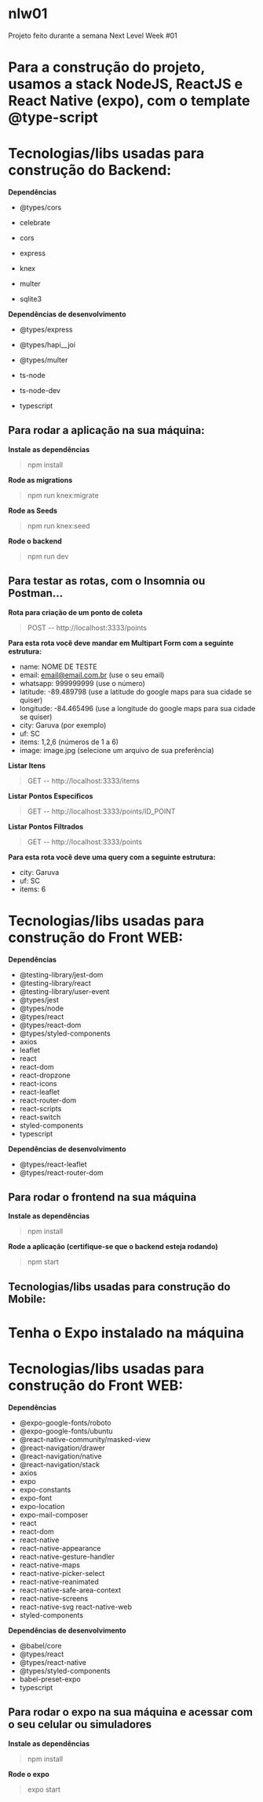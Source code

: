 # nlw01
Projeto feito durante a semana Next Level Week #01

# Para a construção do projeto, usamos a stack NodeJS, ReactJS e React Native (expo), com o template @type-script


# Tecnologias/libs usadas para construção do Backend:


**Dependências**
- @types/cors

- celebrate

- cors

- express

- knex

- multer

- sqlite3

**Dependências de desenvolvimento**
- @types/express

- @types/hapi__joi

- @types/multer

- ts-node

- ts-node-dev

- typescript

Para rodar a aplicação na sua máquina:
-----------

**Instale as dependências**
> npm install

**Rode as migrations**
> npm run knex:migrate

**Rode as Seeds**
> npm run knex:seed

**Rode o backend**
> npm run dev

Para testar as rotas, com o Insomnia ou Postman...
-------------
**Rota para criação de um ponto de coleta**
> POST -- http://localhost:3333/points

**Para esta rota você deve mandar em Multipart Form com a seguinte estrutura:**
- name:  NOME DE TESTE
- email:  email@email.com.br (use o seu email)
- whatsapp: 999999999 (use o número)
- latitude: -89.489798 (use a latitude do google maps para sua cidade se quiser)
- longitude: -84.465496 (use a longitude do google maps para sua cidade se quiser)
- city: Garuva (por exemplo)
- uf: SC
- items: 1,2,6 (números de 1 a 6)
- image: image.jpg (selecione um arquivo de sua preferência)

**Listar Itens**
> GET -- http://localhost:3333/items

**Listar Pontos Específicos**
> GET -- http://localhost:3333/points/ID_POINT

**Listar Pontos Filtrados**
> GET -- http://localhost:3333/points

**Para esta rota você deve uma query com a seguinte estrutura:**
- city: Garuva
- uf: SC
- items: 6

# Tecnologias/libs usadas para construção do Front WEB:

**Dependências**
- @testing-library/jest-dom
- @testing-library/react
- @testing-library/user-event
- @types/jest
- @types/node
- @types/react
- @types/react-dom    
- @types/styled-components    
- axios
- leaflet
- react    
- react-dom
- react-dropzone
- react-icons
- react-leaflet
- react-router-dom
- react-scripts
- react-switch
- styled-components
- typescript 

**Dependências de desenvolvimento**
- @types/react-leaflet
- @types/react-router-dom

Para rodar o frontend na sua máquina
------------

**Instale as dependências**
> npm install

**Rode a aplicação (certifique-se que o backend esteja rodando)**
> npm start


Tecnologias/libs usadas para construção do Mobile:
---------

# Tenha o Expo instalado na máquina

# Tecnologias/libs usadas para construção do Front WEB:


**Dependências**
- @expo-google-fonts/roboto
- @expo-google-fonts/ubuntu
- @react-native-community/masked-view 
- @react-navigation/drawer
- @react-navigation/native
- @react-navigation/stack
- axios
- expo
- expo-constants
- expo-font
- expo-location
- expo-mail-composer
- react
- react-dom
- react-native
- react-native-appearance
- react-native-gesture-handler
- react-native-maps 
- react-native-picker-select
- react-native-reanimated
- react-native-safe-area-context 
- react-native-screens
- react-native-svg react-native-web
- styled-components

**Dependências de desenvolvimento**
- @babel/core
- @types/react
- @types/react-native
- @types/styled-components
- babel-preset-expo
- typescript

Para rodar o expo na sua máquina e acessar com o seu celular ou simuladores 
---------

**Instale as dependências**
> npm install

**Rode o expo**
> expo start





